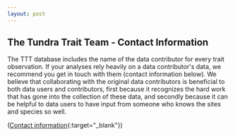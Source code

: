 ```yaml
---
layout: post
---
```


<h2>The Tundra Trait Team - Contact Information</h2>

The TTT database includes the name of the data contributor for every trait observation. If your analyses rely heavily on a data contributor's data, we recommend you get in touch with them (contact information below). We believe that collaborating with the original data contributors is beneficial to both data users and contributors, first because it recognizes the hard work that has gone into the collection of these data, and secondly because it can be helpful to data users to have input from someone who knows the sites and species so well.

([Contact information](https://docs.google.com/spreadsheets/d/1dxD4TMsv_CoG-vWMcQFHRkFjD5Y1SaZ3r7mMmuuZxuA/edit?usp=sharing){:target="_blank"})
